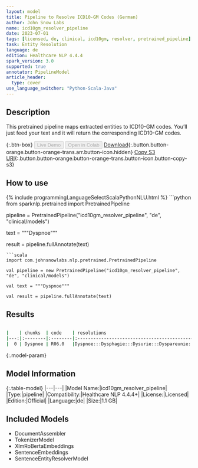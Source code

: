 ```yaml
---
layout: model
title: Pipeline to Resolve ICD10-GM Codes (German)
author: John Snow Labs
name: icd10gm_resolver_pipeline
date: 2023-07-01
tags: [licensed, de, clinical, icd10gm, resolver, pretrained_pipeline]
task: Entity Resolution
language: de
edition: Healthcare NLP 4.4.4
spark_version: 3.0
supported: true
annotator: PipelineModel
article_header:
  type: cover
use_language_switcher: "Python-Scala-Java"
---
```


## Description

This pretrained pipeline maps extracted entities to ICD10-GM codes. You’ll just feed your text and it will return the corresponding  ICD10-GM codes.

{:.btn-box}
<button class="button button-orange" disabled>Live Demo</button>
<button class="button button-orange" disabled>Open in Colab</button>
[Download](https://s3.amazonaws.com/auxdata.johnsnowlabs.com/clinical/models/icd10gm_resolver_pipeline_de_4.4.4_3.0_1688200429898.zip){:.button.button-orange.button-orange-trans.arr.button-icon.hidden}
[Copy S3 URI](s3://auxdata.johnsnowlabs.com/clinical/models/icd10gm_resolver_pipeline_de_4.4.4_3.0_1688200429898.zip){:.button.button-orange.button-orange-trans.button-icon.button-copy-s3}

## How to use



<div class="tabs-box" markdown="1">
{% include programmingLanguageSelectScalaPythonNLU.html %}
```python
from sparknlp.pretrained import PretrainedPipeline

pipeline = PretrainedPipeline("icd10gm_resolver_pipeline", "de", "clinical/models")

text = """Dyspnoe"""

result = pipeline.fullAnnotate(text)
```
```scala
import com.johnsnowlabs.nlp.pretrained.PretrainedPipeline

val pipeline = new PretrainedPipeline("icd10gm_resolver_pipeline", "de", "clinical/models")

val text = """Dyspnoe"""

val result = pipeline.fullAnnotate(text)
```
</div>

## Results

```bash

|    | chunks  | code    | resolutions                                                            | all_codes                                       | all_distances                                             |
|---:|:--------|:--------|:----------------------------------------------------------------------:|------------------------------------------------:|:----------------------------------------------------------|
|  0 | Dyspnoe | R06.0   |Dyspnoe:::Dysphagie:::Dysurie:::Dyspareunie:::Dysthymia:::Dystonie:::...| R06.0:::R13:::R30.0:::N94.1:::F34.1:::G24:::... | 0.0000:::1.0966:::1.1766:::1.2127:::1.2228:::1.3126:::... |

```

{:.model-param}
## Model Information

{:.table-model}
|---|---|
|Model Name:|icd10gm_resolver_pipeline|
|Type:|pipeline|
|Compatibility:|Healthcare NLP 4.4.4+|
|License:|Licensed|
|Edition:|Official|
|Language:|de|
|Size:|1.1 GB|

## Included Models

- DocumentAssembler
- TokenizerModel
- XlmRoBertaEmbeddings
- SentenceEmbeddings
- SentenceEntityResolverModel